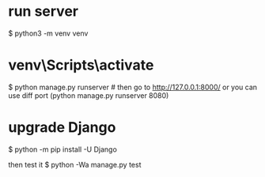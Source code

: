run server
==========
$ python3 -m venv venv
# venv\Scripts\activate  
$ python manage.py runserver # then go to http://127.0.0.1:8000/ or you can use diff port (python manage.py runserver 8080)

upgrade Django
=============
$ python -m pip install -U Django

then test it
$ python -Wa manage.py test
